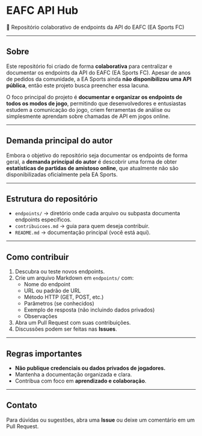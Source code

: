 # EAFC API Hub

📡 Repositório colaborativo de endpoints da API do EAFC (EA Sports FC)

---

## Sobre

Este repositório foi criado de forma **colaborativa** para centralizar e documentar os endpoints da API do EAFC (EA Sports FC). Apesar de anos de pedidos da comunidade, a EA Sports ainda **não disponibilizou uma API pública**, então este projeto busca preencher essa lacuna.  

O foco principal do projeto é **documentar e organizar os endpoints de todos os modos de jogo**, permitindo que desenvolvedores e entusiastas estudem a comunicação do jogo, criem ferramentas de análise ou simplesmente aprendam sobre chamadas de API em jogos online.

---

## Demanda principal do autor

Embora o objetivo do repositório seja documentar os endpoints de forma geral, a **demanda principal do autor** é descobrir uma forma de obter **estatísticas de partidas de amistoso online**, que atualmente não são disponibilizadas oficialmente pela EA Sports.

---

## Estrutura do repositório

- `endpoints/` → diretório onde cada arquivo ou subpasta documenta endpoints específicos.
- `contribuicoes.md` → guia para quem deseja contribuir.
- `README.md` → documentação principal (você está aqui).

---

## Como contribuir

1. Descubra ou teste novos endpoints.
2. Crie um arquivo Markdown em `endpoints/` com:
   - Nome do endpoint
   - URL ou padrão de URL
   - Método HTTP (GET, POST, etc.)
   - Parâmetros (se conhecidos)
   - Exemplo de resposta (não incluindo dados privados)
   - Observações
3. Abra um Pull Request com suas contribuições.
4. Discussões podem ser feitas nas **Issues**.

---

## Regras importantes

- **Não publique credenciais ou dados privados de jogadores.**
- Mantenha a documentação organizada e clara.
- Contribua com foco em **aprendizado e colaboração**.

---

## Contato

Para dúvidas ou sugestões, abra uma **Issue** ou deixe um comentário em um Pull Request.
